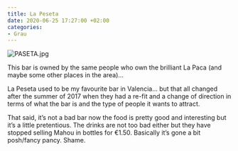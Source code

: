 ```yaml
---
title: La Peseta
date: 2020-06-25 17:27:00 +02:00
categories:
- Grau
---
```


![PASETA.jpg](/uploads/PASETA.jpg)

This bar is owned by the same people who own the brilliant La Paca (and maybe some other places in the area)… 

La Peseta used to be my favourite bar in Valencia… but that all changed after the summer of 2017 when they had a re-fit and a change of direction in terms of what the bar is and the type of people it wants to attract. 

That said, it’s not a bad bar now the food is pretty good and interesting but it’s a little pretentious. The drinks are not too bad either but they have stopped selling Mahou in bottles for €1.50. Basically it’s gone a bit posh/fancy pancy. Shame.